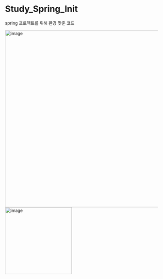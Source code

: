 # Study_Spring_Init
spring 프로젝트를 위해 환경 맞춘 코드

<img width="583" alt="image" src="https://github.com/choiyewon1004/Study_Spring_Init/assets/60353237/a4c22ccc-8335-4a6a-af2a-2fc8e9b5bee8">

<img width="220" alt="image" src="https://github.com/choiyewon1004/Study_Spring_Init/assets/60353237/0cd540b3-e2a8-4ca3-95bb-0b50a0422575">
